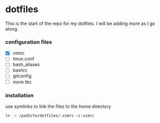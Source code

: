 
# dotfiles
This is the start of the repo for my dotfiles.
I will be adding more as I go along.

### configuration files
- [x] vimrc
- [ ] tmux.conf
- [ ] bash_aliases
- [ ] bashrc
- [ ] gitconfig
- [ ] more tbc

### installation
use symlinks to link the files to the home directory
```bash
ln -s /path/to/dotfiles/.vimrc ~/.vimrc
```
